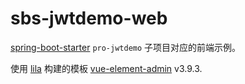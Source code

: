 # sbs-jwtdemo-web

[spring-boot-starter](https://github.com/senntyou/spring-boot-starter) `pro-jwtdemo` 子项目对应的前端示例。

使用 [lila](https://github.com/senntyou/lila) 构建的模板 [vue-element-admin](https://github.com/PanJiaChen/vue-element-admin) v3.9.3.
